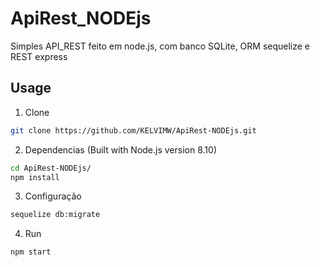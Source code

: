 # ApiRest_NODEjs
Simples API_REST feito em node.js, com banco SQLite, ORM sequelize e REST express

## Usage

1) Clone

```sh
git clone https://github.com/KELVIMW/ApiRest-NODEjs.git
```

2) Dependencias (Built with Node.js version 8.10)

```sh
cd ApiRest-NODEjs/
npm install
```

3) Configuração

```sh
sequelize db:migrate
```

4) Run

```sh
npm start
```

